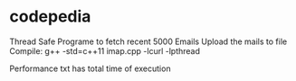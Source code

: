 # codepedia
Thread Safe Programe to fetch recent 5000 Emails 
Upload the mails to file
Compile:
g++ -std=c++11 imap.cpp -lcurl -lpthread

Performance txt has total time of execution
